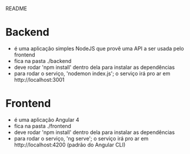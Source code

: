 README

Backend
=======

- é uma aplicação simples NodeJS que provê uma API a ser usada pelo frontend
- fica na pasta ./backend
- deve rodar 'npm install' dentro dela para instalar as dependências
- para rodar o serviço, 'nodemon index.js'; o serviço irá pro ar em http://localhost:3001 

Frontend
========

- é uma aplicação Angular 4
- fica na pasta ./frontend
- deve rodar 'npm install' dentro dela para instalar as dependências
- para rodar o serviço, 'ng serve'; o serviço irá pro ar em http://localhost:4200 (padrão do Angular CLI)